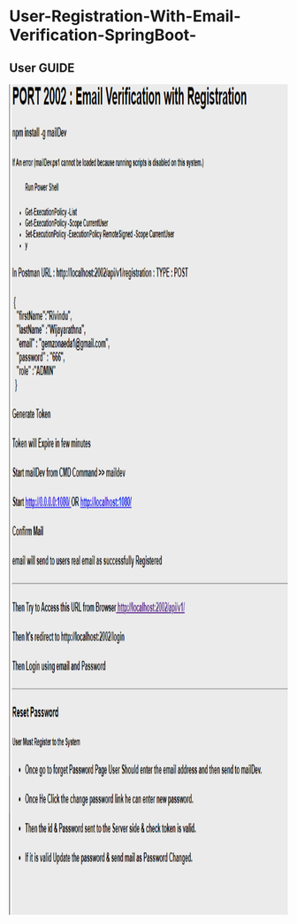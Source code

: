 # User-Registration-With-Email-Verification-SpringBoot-
<!-- User GUIDE -->
## User GUIDE

<a>

<img src="email.png" alt="Logo" width="1400" height="1500">
</a> 